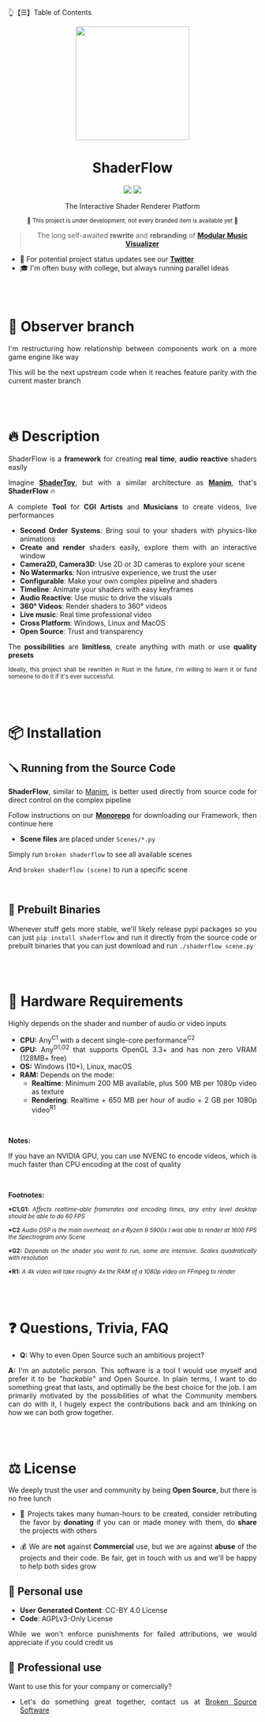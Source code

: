 👆【☰】Table of Contents

<div align="justify">

<div align="center">
  <img src="https://github.com/BrokenSource/ShaderFlow/assets/29046864/fbd2f3d6-215b-445c-bf66-9067110c33ad" width="230">

  <h1>ShaderFlow</h1>

  <img src="https://img.shields.io/endpoint?url=https%3A%2F%2Fhits.dwyl.com%2FBrokenSource%2FShaderFlow.json%3Fshow%3Dunique&label=Visitors&color=blue"/>
  <img src="https://img.shields.io/endpoint?url=https%3A%2F%2Fhits.dwyl.com%2FBrokenSource%2FShaderFlow.json&label=Page%20Views&color=blue"/>

  The Interactive Shader Renderer Platform

  <sub>🚧 This project is under development, not every branded item is available yet 🚧</sub>

  > The long self-awaited **rewrite** and **rebranding** of [**Modular Music Visualizer**](https://github.com/Tremeschin/ModularMusicVisualizer)
</div>

<!-- mom, get the camera -->
<!-- [![Star History Chart](https://api.star-history.com/svg?repos=BrokenSource/ShaderFlow&type=Date)](https://star-history.com/#BrokenSource/ShaderFlow&Date) -->

- 🤚 For potential project status updates see our [**Twitter**](https://twitter.com/BrokenSourcerer)
- 🎓 I'm often busy with college, but always running parallel ideas


<br/>
<br/>

# 🚧 Observer branch

I'm restructuring how relationship between components work on a more game engine like way

This will be the next upstream code when it reaches feature parity with the current master branch

<br/>
<br/>

# 🔥 Description
ShaderFlow is a **framework** for creating **real time**, **audio reactive** shaders easily

Imagine [**ShaderToy**](https://www.shadertoy.com), but with a similar architecture as [**Manim**](https://github.com/3b1b/manim), that's **ShaderFlow** 🔥

A complete **Tool** for **CGI Artists** and **Musicians** to create videos, live performances

- **Second Order Systems**: Bring soul to your shaders with physics-like animations
- **Create and render** shaders easily, explore them with an interactive window
- **Camera2D, Camera3D**: Use 2D or 3D cameras to explore your scene
- **No Watermarks**: Non intrusive experience, we trust the user
- **Configurable**: Make your own complex pipeline and shaders
- **Timeline**: Animate your shaders with easy keyframes
- **Audio Reactive**: Use music to drive the visuals
- **360° Videos**: Render shaders to 360° videos
- **Live music**: Real time professional video
- **Cross Platform**: Windows, Linux and MacOS
- **Open Source**: Trust and transparency

The **possibilities** are **limitless**, create anything with math or use **quality presets**

<sub>Ideally, this project shall be rewritten in Rust in the future, I'm willing to learn it or fund someone to do it if it's ever successful.</sub>


<br/>
<br/>

# 📦 Installation

## 🪛 Running from the Source Code
**ShaderFlow**, similar to [Manim](https://github.com/3b1b/manim), is better used directly from source code for direct control on the complex pipeline

Follow instructions on our [**Monorepo**](https://github.com/BrokenSource/BrokenSource) for downloading our Framework, then continue here

- **Scene files** are placed under `Scenes/*.py`

Simply run `broken shaderflow` to see all available scenes

And `broken shaderflow (scene)` to run a specific scene


<br/>

## 🔮 Prebuilt Binaries
Whenever stuff gets more stable, we'll likely release pypi packages so you can just `pip install shaderflow` and run it directly from the source code or prebuilt binaries that you can just download and run `./shaderflow scene.py`


<br/>
<br/>

# 🚧 Hardware Requirements
Highly depends on the shader and number of audio or video inputs
- **CPU:** Any<sup>C1</sup> with a decent single-core performance<sup>C2</sup>
- **GPU:** Any<sup>G1,G2</sup> that supports OpenGL 3.3+ and has non zero VRAM (128MB+ free)
- **OS:** Windows (10+), Linux, macOS
- **RAM:** Depends on the mode:
  - **Realtime**: Minimum 200 MB available, plus 500 MB per 1080p video as texture
  - **Rendering**: Realtime + 650 MB per hour of audio + 2 GB per 1080p video<sup>R1</sup>

<br/>

**Notes:**

If you have an NVIDIA GPU, you can use NVENC to encode videos, which is much faster than CPU encoding at the cost of quality

<br/>

**Footnotes:**

<sub><b>*C1,G1:</b> <i>Affects realtime-able framerates and encoding times, any entry level desktop should be able to do 60 FPS</i></sub>

<sub><b>*C2</b> <i>Audio DSP is the main overhead, on a Ryzen 9 5900x I was able to render at 1600 FPS the Spectrogram only Scene</i></sub>

<sub><b>*G2:</b> <i>Depends on the shader you want to run, some are intensive. Scales quadratically with resolution</i></sub>

<sub><b>*R1:</b> <i>A 4k video will take roughly 4x the RAM of a 1080p video on FFmpeg to render</i></sub>


<br/>
<br/>

# ❓ Questions, Trivia, FAQ

- **Q:** Why to even Open Source such an ambitious project?

**A:** I'm an autotelic person. This software is a tool I would use myself and prefer it to be _"hackable"_ and Open Source. In plain terms, I want to do something great that lasts, and optimally be the best choice for the job. I am primarily motivated by the possibilities of what the Community members can do with it, I hugely expect the contributions back and am thinking on how we can both grow together.


<br/>
<br/>

# ⚖️ License
We deeply trust the user and community by being **Open Source**, but there is no free lunch

- 💝 Projects takes many human-hours to be created, consider retributing the favor by **donating** if you can or made money with them, do **share** the projects with others

- 💰 We are **not** against **Commercial** use, but we are against **abuse** of the projects and their code. Be fair, get in touch with us and we'll be happy to help both sides grow


## 👤 Personal use
- **User Generated Content**: CC-BY 4.0 License
- **Code**: AGPLv3-Only License

While we won't enforce punishments for failed attributions, we would appreciate if you could credit us

## 🎩 Professional use
Want to use this for your company or comercially?

- Let's do something great together, contact us at [Broken Source Software](https://github.com/BrokenSource)

</div>